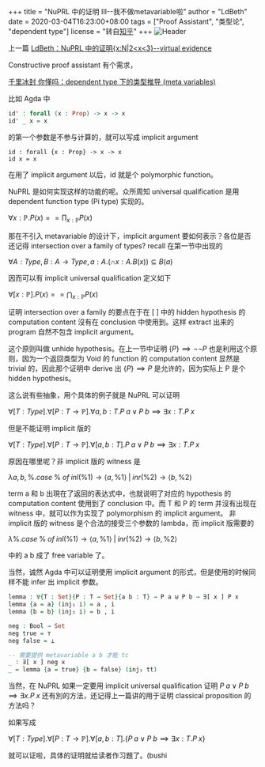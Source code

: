 +++
title = "NuPRL 中的证明 III--我不做metavariable啦"
author = "LdBeth"
date = 2020-03-04T16:23:00+08:00
tags = ["Proof Assistant", "类型论", "dependent type"]
license = "转自[知乎](https://zhuanlan.zhihu.com/p/109540104)"
+++
![Header](v2-143b2fade44bed352dfd081dbe478cd7_1440w.image.jpeg)

上一篇 [LdBeth：NuPRL 中的证明{x:N|2\<x\<3}--virtual evidence](../108759696)

Constructive proof assistant 有个需求，

[千里冰封 你懂吗：dependent type 下的类型推导 (meta variables)](https://zhuanlan.zhihu.com/p/74410702)

比如 Agda 中

````agda
id' : forall (x : Prop) -> x -> x
id' _ x = x
````

的第一个参数是不参与计算的，就可以写成 implicit argument

````text
id : forall {x : Prop} -> x -> x
id x = x
````

在用了 implicit argument 以后，id 就是个 polymorphic function。

NuPRL 是如何实现这样的功能的呢。众所周知 universal qualification 是用 dependent function type (Pi type) 实现的。

$\forall x:\mathbb{P}. P(x)  == \prod_{x:\mathbb{P}}{P(x)}$ 

那在不引入 metavariable 的设计下，implicit argument 要如何表示？各位是否还记得 intersection over a family of types? recall 在第一节中出现的

$\forall A : Type, B : A \rightarrow Type, a : A .(\cap x:A.B(x)) \subseteq B(a)$

因而可以有 implicit universal qualification 定义如下

$\forall[x:\mathbb{P}].P(x) == \bigcap_{x:\mathbb{P}}P(x)$

证明 intersection over a family 的要点在于在 [ ] 中的 hidden hypothesis 的 computation content 沒有在 conclusion 中使用到。这样 extract 出来的 program 自然不包含 implicit argument。

这个原则叫做 unhide hypothesis。在上一节中证明 $\{P\} \implies \neg\neg P$ 也是利用这个原则，因为一个返回类型为 Void 的 function 的 computation content 显然是 trivial 的，因此那个证明中 derive 出 $\{P\} \implies P$ 是允许的，因为实际上 P 是个 hidden hypothesis。

这么说有些抽象，用个具体的例子就是 NuPRL 可以证明 

$\forall [T:Type]. \forall[P: T \rightarrow \mathbb{P}]. \forall a, b:T. P\; a \lor P\; b\implies \exists x: T.P\; x$ 

但是不能证明 implicit 版的

$\forall [T:Type]. \forall[P: T \rightarrow \mathbb{P}]. \forall [a, b:T]. P\; a \lor P\; b\implies \exists x: T.P\; x$ 

原因在哪里呢？非 implicit 版的 witness 是

$\lambda a,b,\%. case\; \%\; of\; inl(\%1) \rightarrow \langle a, \%1 \rangle\; |\; inr(\%2) \rightarrow \langle b, \%2 \rangle$ 

term a 和 b 出現在了返回的表达式中，也就说明了对应的 hypothesis 的 computation content 使用到了 conclusion 中。而 T 和 P 的 term 并沒有出现在 witness 中，就可以作为实现了 polymorphism 的 implicit argument。 非 implicit 版的 witness 是个合法的接受三个参数的 lambda，而 implicit 版需要的

$\lambda \%. case\; \%\; of\; inl(\%1) \rightarrow \langle a, \%1 \rangle\; |\; inr(\%2) \rightarrow \langle b, \%2 \rangle$ 

中的 a b 成了 free variable 了。

当然，诚然 Agda 中可以证明使用 implicit argument 的形式，但是使用的时候同样不能 infer 出 implicit 参数。

````agda
lemma : ∀{T : Set}{P : T → Set}{a b : T} → P a ⊎ P b → ∃[ x ] P x
lemma {a = a} (inj₁ i) = a , i
lemma {b = b} (inj₂ i) = b , i

neg : Bool → Set
neg true = ⊤
neg false = ⊥

-- 需要提供 metavariable a b 才能 tc
_ : ∃[ x ] neg x
_ = lemma {a = true} {b = false} (inj₁ tt)
````

当然，在 NuPRL 如果一定要用 implicit universal qualification 证明 $P\; a \lor P\; b\implies \exists x.P\; x$ 还有別的方法，还记得上一篇讲的用于证明 classical proposition 的方法吗？

如果写成

$\forall [T:Type]. \forall[P: T \rightarrow \mathbb{P}]. \forall [a, b:T]. \{P\; a \lor P\; b\implies \exists x: T.P\; x\}$ 

就可以证啦，具体的证明就给读者作习題了。(bushi


